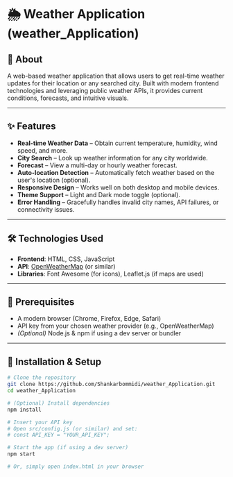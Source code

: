 # 🌦️ Weather Application (weather_Application)

## 📌 About

A web-based weather application that allows users to get real-time weather updates for their location or any searched city. Built with modern frontend technologies and leveraging public weather APIs, it provides current conditions, forecasts, and intuitive visuals.

---

## ✨ Features

- **Real-time Weather Data** – Obtain current temperature, humidity, wind speed, and more.
- **City Search** – Look up weather information for any city worldwide.
- **Forecast** – View a multi-day or hourly weather forecast.
- **Auto-location Detection** – Automatically fetch weather based on the user's location (optional).
- **Responsive Design** – Works well on both desktop and mobile devices.
- **Theme Support** – Light and Dark mode toggle (optional).
- **Error Handling** – Gracefully handles invalid city names, API failures, or connectivity issues.

---

## 🛠️ Technologies Used

- **Frontend**: HTML, CSS, JavaScript  
- **API**: [OpenWeatherMap](https://openweathermap.org/) (or similar)  
- **Libraries**: Font Awesome (for icons), Leaflet.js (if maps are used)  

---

## 📂 Prerequisites

- A modern browser (Chrome, Firefox, Edge, Safari)  
- API key from your chosen weather provider (e.g., OpenWeatherMap)  
- *(Optional)* Node.js & npm if using a dev server or bundler  

---

## 🚀 Installation & Setup

```bash
# Clone the repository
git clone https://github.com/Shankarbommidi/weather_Application.git
cd weather_Application

# (Optional) Install dependencies
npm install

# Insert your API key
# Open src/config.js (or similar) and set:
# const API_KEY = "YOUR_API_KEY";

# Start the app (if using a dev server)
npm start

# Or, simply open index.html in your browser
